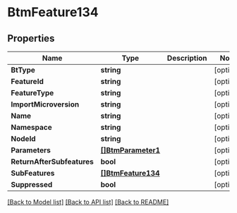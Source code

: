 # BtmFeature134

## Properties

Name | Type | Description | Notes
------------ | ------------- | ------------- | -------------
**BtType** | **string** |  | [optional] 
**FeatureId** | **string** |  | [optional] 
**FeatureType** | **string** |  | [optional] 
**ImportMicroversion** | **string** |  | [optional] 
**Name** | **string** |  | [optional] 
**Namespace** | **string** |  | [optional] 
**NodeId** | **string** |  | [optional] 
**Parameters** | [**[]BtmParameter1**](BTMParameter-1.md) |  | [optional] 
**ReturnAfterSubfeatures** | **bool** |  | [optional] 
**SubFeatures** | [**[]BtmFeature134**](BTMFeature-134.md) |  | [optional] 
**Suppressed** | **bool** |  | [optional] 

[[Back to Model list]](../README.md#documentation-for-models) [[Back to API list]](../README.md#documentation-for-api-endpoints) [[Back to README]](../README.md)


